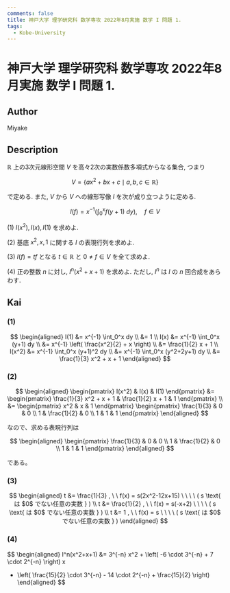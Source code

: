 ```yaml
---
comments: false
title: 神戸大学 理学研究科 数学専攻 2022年8月実施 数学 I 問題 1.
tags:
  - Kobe-University
---
```

# 神戸大学 理学研究科 数学専攻 2022年8月実施 数学 I 問題 1.

## **Author**
Miyake

## **Description**
$\mathbb{R}$ 上の3次元線形空間 $V$ を高々2次の実数係数多項式からなる集合, つまり

$$
V = \{ax^2 + bx + c \mid a,b,c \in \mathbb{R}\}
$$

で定める. また, $V$ から $V$ への線形写像 $I$ を次が成り立つように定める.

$$
I(f) = x^{-1} \left( \int_0^x f(y+1)\ dy \right), \quad f \in V
$$

(1) $I(x^2), I(x), I(1)$ を求めよ.

(2) 基底 $x^2, x, 1$ に関する $I$ の表現行列を求めよ.

(3) $I(f) = tf$ となる $t \in \mathbb{R}$ と $0 \neq f \in V$ を全て求めよ.

(4) 正の整数 $n$ に対し, $I^n (x^2 + x + 1)$ を求めよ. ただし, $I^n$ は $I$ の $n$ 回合成をあらわす.

## **Kai**
### (1)

$$
  \begin{aligned}
  I(1)
  &= x^{-1} \int_0^x dy
  \\
  &= 1
  \\
  I(x)
  &= x^{-1} \int_0^x (y+1) dy
  \\
  &= x^{-1} \left( \frac{x^2}{2} + x \right)
  \\
  &= \frac{1}{2} x + 1
  \\
  I(x^2)
  &= x^{-1} \int_0^x (y+1)^2 dy
  \\
  &= x^{-1} \int_0^x (y^2+2y+1) dy
  \\
  &= \frac{1}{3} x^2 + x + 1
  \end{aligned}
$$

### (2)

$$
  \begin{aligned}
  \begin{pmatrix} I(x^2) & I(x) & I(1) \end{pmatrix}
  &= \begin{pmatrix}
  \frac{1}{3} x^2 + x + 1 & \frac{1}{2} x + 1 & 1
  \end{pmatrix}
  \\
  &= \begin{pmatrix} x^2 & x & 1 \end{pmatrix}
  \begin{pmatrix}
  \frac{1}{3} & 0 & 0 \\ 1 & \frac{1}{2} & 0 \\ 1 & 1 & 1
  \end{pmatrix}
  \end{aligned}
$$

なので、求める表現行列は

$$
  \begin{aligned}
  \begin{pmatrix}
  \frac{1}{3} & 0 & 0 \\ 1 & \frac{1}{2} & 0 \\ 1 & 1 & 1
  \end{pmatrix}
  \end{aligned}
$$

である。

### (3)

$$
  \begin{aligned}
  t &= \frac{1}{3}
  , \ \ 
  f(x) = s(2x^2-12x+15)
  \ \ \ \ ( s \text{ は $0$ でない任意の実数 } )
  \\
  t &= \frac{1}{2}
  , \ \ 
  f(x) = s(-x+2)
  \ \ \ \ ( s \text{ は $0$ でない任意の実数 } )
  \\
  t &= 1
  , \ \ 
  f(x) = s
  \ \ \ \ ( s \text{ は $0$ でない任意の実数 } )
  \end{aligned}
$$

### (4)

$$
  \begin{aligned}
  I^n(x^2+x+1)
  &= 3^{-n} x^2 + \left( -6 \cdot 3^{-n} + 7 \cdot 2^{-n} \right) x
  + \left( \frac{15}{2} \cdot 3^{-n} - 14 \cdot 2^{-n} + \frac{15}{2} \right)
  \end{aligned}
$$
